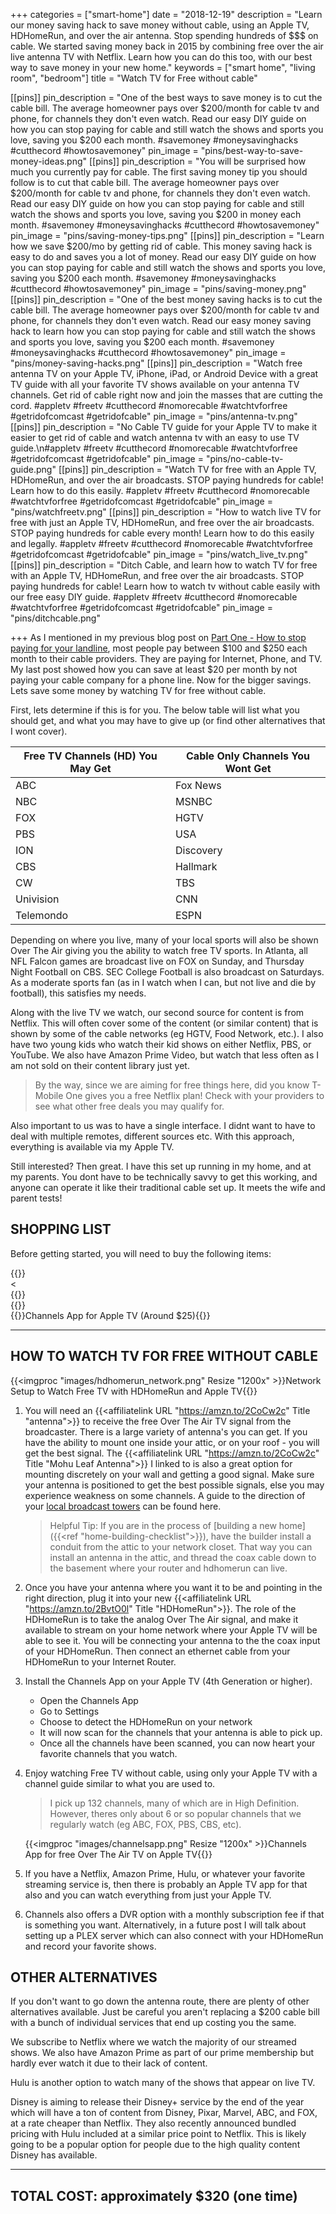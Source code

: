 +++
categories = ["smart-home"]
date = "2018-12-19"
description = "Learn our money saving hack to save money without cable, using an Apple TV, HDHomeRun, and over the air antenna. Stop spending hundreds of $$$ on cable. We started saving money back in 2015 by combining free over the air live antenna TV with Netflix.  Learn how you can do this too, with our best way to save money in your new home."
keywords = ["smart home", "living room", "bedroom"]
title = "Watch TV for Free without cable"

[[pins]]
pin_description = "One of the best ways to save money is to cut the cable bill.  The average homeowner pays over $200/month for cable tv and phone, for channels they don't even watch.  Read our easy DIY guide on how you can stop paying for cable and still watch the shows and sports you love, saving you $200 each month. #savemoney #moneysavinghacks #cutthecord #howtosavemoney"
pin_image = "pins/best-way-to-save-money-ideas.png"
[[pins]]
pin_description = "You will be surprised how much you currently pay for cable.  The first saving money tip you should follow is to cut that cable bill.  The average homeowner pays over $200/month for cable tv and phone, for channels they don't even watch.  Read our easy DIY guide on how you can stop paying for cable and still watch the shows and sports you love, saving you $200 in money each month. #savemoney #moneysavinghacks #cutthecord #howtosavemoney"
pin_image = "pins/saving-money-tips.png"
[[pins]]
pin_description = "Learn how we save $200/mo by getting rid of cable.  This money saving hack is easy to do and saves you a lot of money.  Read our easy DIY guide on how you can stop paying for cable and still watch the shows and sports you love, saving you $200 each month. #savemoney #moneysavinghacks #cutthecord #howtosavemoney"
pin_image = "pins/saving-money.png"
[[pins]]
pin_description = "One of the best money saving hacks is to cut the cable bill.  The average homeowner pays over $200/month for cable tv and phone, for channels they don't even watch.  Read our easy money saving hack to learn how you can stop paying for cable and still watch the shows and sports you love, saving you $200 each month. #savemoney #moneysavinghacks #cutthecord #howtosavemoney"
pin_image = "pins/money-saving-hacks.png"
[[pins]]
pin_description = "Watch free antenna TV on your Apple TV, iPhone, iPad, or Android Device with a great TV guide with all your favorite TV shows available on your antenna TV channels. Get rid of cable right now and join the masses that are cutting the cord.  #appletv #freetv #cutthecord #nomorecable #watchtvforfree #getridofcomcast #getridofcable"
pin_image = "pins/antenna-tv.png"
[[pins]]
pin_description = "No Cable TV guide for your Apple TV to make it easier to get rid of cable and watch antenna tv with an easy to use TV guide.\n#appletv #freetv #cutthecord #nomorecable #watchtvforfree #getridofcomcast #getridofcable"
pin_image = "pins/no-cable-tv-guide.png"
[[pins]]
pin_description = "Watch TV for free with an Apple TV, HDHomeRun, and over the air broadcasts. STOP paying hundreds for cable! Learn how to do this easily.  #appletv #freetv #cutthecord #nomorecable #watchtvforfree #getridofcomcast #getridofcable"
pin_image = "pins/watchfreetv.png"
[[pins]]
pin_description = "How to watch live TV for free with just an Apple TV, HDHomeRun, and free over the air broadcasts. STOP paying hundreds for cable every month! Learn how to do this easily and legally.  #appletv #freetv #cutthecord #nomorecable #watchtvforfree #getridofcomcast #getridofcable"
pin_image = "pins/watch_live_tv.png"
[[pins]]
pin_description = "Ditch Cable, and learn how to watch TV for free with an Apple TV, HDHomeRun, and free over the air broadcasts. STOP paying hundreds for cable! Learn how to watch tv without cable easily with our free easy DIY guide.  #appletv #freetv #cutthecord #nomorecable #watchtvforfree #getridofcomcast #getridofcable"
pin_image = "pins/ditchcable.png"

+++
As I mentioned in my previous blog post on [Part One - How to stop paying for your landline](/blog/how-to-cut-the-cord-stop-paying-for-your-landline/), most people pay between $100 and $250 each month to their cable providers.  They are paying for Internet, Phone, and TV.  My last post showed how you can save at least $20 per month by not paying your cable company for a phone line.  Now for the bigger savings.  Lets save some money by watching TV for free without cable.

First, lets determine if this is for you.  The below table will list what you should get, and what you may have to give up (or find other alternatives that I wont cover).

| Free TV Channels (HD) You May Get | Cable Only Channels You Wont Get |
| --- | --- |
| ABC | Fox News |
| NBC | MSNBC |
| FOX | HGTV |
| PBS | USA |
| ION | Discovery |
| CBS | Hallmark |
| CW | TBS |
| Univision | CNN |
| Telemondo | ESPN |

Depending on where you live, many of your local sports will also be shown Over The Air giving you the ability to watch free TV sports.  In Atlanta, all NFL Falcon games are broadcast live on FOX on Sunday, and Thursday Night Football on CBS.  SEC College Football is also broadcast on Saturdays.  As a moderate sports fan (as in I watch when I can, but not live and die by football), this satisfies my needs.

Along with the live TV we watch, our second source for content is from Netflix.  This will often cover some of the content (or similar content) that is shown by some of the cable networks (eg HGTV, Food Network, etc.). I also have two young kids who watch their kid shows on either Netflix, PBS, or YouTube.  We also have Amazon Prime Video, but watch that less often as I am not sold on their content library just yet.

> By the way, since we are aiming for free things here, did you know T-Mobile One gives you a free Netflix plan!  Check with your providers to see what other free deals you may qualify for.

Also important to us was to have a single interface.  I didnt want to have to deal with multiple remotes, different sources etc.  With this approach, everything is available via my Apple TV.

Still interested?  Then great.  I have this set up running in my home, and at my parents.  You dont have to be technically savvy to get this working, and anyone can operate it like their traditional cable set up.  It meets the wife and parent tests!

## SHOPPING LIST

Before getting started, you will need to buy the following items:

<div class="box alt">
<div class="row">
<div class="col-4">
{{<affiliateImg Image "//ws-na.amazon-adsystem.com/widgets/q?_encoding=UTF8&ASIN=B077H1XKLX&Format=_SL160_&ID=AsinImage&MarketPlace=US&ServiceVersion=20070822&WS=1&tag=drawbuildplay-20&language=en_US" URL "https://www.amazon.com/SiliconDust-HDHomeRun-HDHR5-2US-Splitter-Reusable/dp/B077H1XKLX/ref=as_li_ss_il?&linkCode=li2&tag=drawbuildplay-20&linkId=4357d5535d2230e6d9ec67c496322c4b&language=en_US" Title "HDHomeRun Connect Duo (Around $90)" >}}
</div> <
<div class="col-4">
{{<affiliateImg Image "//ws-na.amazon-adsystem.com/widgets/q?_encoding=UTF8&ASIN=B00HSMK59E&Format=_SL160_&ID=AsinImage&MarketPlace=US&ServiceVersion=20070822&WS=1&tag=drawbuildplay-20&language=en_US" URL "https://www.amazon.com/Mohu-Paper-thin-Reversible-Performance-MH-110599/dp/B00HSMK59E/ref=as_li_ss_il?s=electronics&ie=UTF8&qid=1545250490&sr=1-7&keywords=mohu+leaf&linkCode=li2&tag=drawbuildplay-20&linkId=94f632b843e26904efc5b32a3f97b5cd&language=en_US" Title "TV Antenna (Around $25 - $50)" >}}
</div>
<div class="col-4">
{{<affiliateImg Image "/uploads/appletv.png" URL "https://www.amazon.com/dp/B075NCMLYL/ref=twister_B075Y1BZDP?_encoding=UTF8&psc=1" Title "Apple TV 4K (Around $179)" >}}
</div>
</div>
<div class="row">
<div class="col-4">
{{<imgproc "pins/channelsapp.png" Resize "360x" >}}Channels App for Apple TV (Around $25){{</imgproc>}}
</div>
</div>
<div>

***

## HOW TO WATCH TV FOR FREE WITHOUT CABLE

{{<imgproc "images/hdhomerun_network.png" Resize "1200x" >}}Network Setup to Watch Free TV with HDHomeRun and Apple TV{{</imgproc>}}

1. You will need an {{<affiliatelink URL "https://amzn.to/2CoCw2c" Title "antenna">}} to receive the free Over The Air TV signal from the broadcaster.  There is a large variety of antenna's you can get.  If you have the ability to mount one inside your attic, or on your roof - you will get the best signal.  The {{<affiliatelink URL "https://amzn.to/2CoCw2c" Title "Mohu Leaf Antenna">}} I linked to is also a great option for mounting discretely on your wall and getting a good signal.  Make sure your antenna is positioned to get the best possible signals, else you may experience weakness on some channels.  A guide to the direction of your [local broadcast towers](https://antennaweb.org/Address) can be found here.

   > Helpful Tip: If you are in the process of \[building a new home\]({{<ref "home-building-checklist">}}), have the builder install a conduit from the attic to your network closet.  That way you can install an antenna in the attic, and thread the coax cable down to the basement where your router and hdhomerun can live.
2. Once you have your antenna where you want it to be and pointing in the right direction, plug it into your new {{<affiliatelink URL "https://amzn.to/2BvtO0l" Title "HDHomeRun">}}.  The role of the HDHomeRun is to take the analog Over The Air signal, and make it available to stream on your home network where your Apple TV will be able to see it.  You will be connecting your antenna to the the coax input of your HDHomeRun.  Then connect an ethernet cable from your HDHomeRun to your Internet Router.
3. Install the Channels App on your Apple TV (4th Generation or higher).
   * Open the Channels App
   * Go to Settings
   * Choose to detect the HDHomeRun on your network
   * It will now scan for the channels that your antenna is able to pick up.
   * Once all the channels have been scanned, you can now heart your favorite channels that you watch.
4. Enjoy watching Free TV without cable, using only your Apple TV with a channel guide similar to what you are used to.

   > I pick up 132 channels, many of which are in High Definition.  However, theres only about 6 or so popular channels that we regularly watch (eg ABC, FOX, PBS, CBS, etc).

   {{<imgproc "images/channelsapp.png" Resize "1200x" >}}Channels App for free Over The Air TV on Apple TV{{</imgproc>}}
5. If you have a Netflix, Amazon Prime, Hulu, or whatever your favorite streaming service is, then there is probably an Apple TV app for that also and you can watch everything from just your Apple TV.
6. Channels also offers a DVR option with a monthly subscription fee if that is something you want.  Alternatively, in a future post I will talk about setting up a PLEX server which can also connect with your HDHomeRun and record your favorite shows.

## OTHER ALTERNATIVES

If you don't want to go down the antenna route, there are plenty of other alternatives available.  Just be careful you aren't replacing a $200 cable bill with a bunch of individual services that end up costing you the same.

We subscribe to Netflix where we watch the majority of our streamed shows.  We also have Amazon Prime as part of our prime membership but hardly ever watch it due to their lack of content.

Hulu is another option to watch many of the shows that appear on live TV.

Disney is aiming to release their Disney+ service by the end of the year which will have a ton of content from Disney, Pixar, Marvel, ABC, and FOX, at a rate cheaper than Netflix.  They also recently announced bundled pricing with Hulu included at a similar price point to Netflix.  This is likely going to be a popular option for people due to the high quality content Disney has available.

***

## TOTAL COST: approximately $320 (one time)